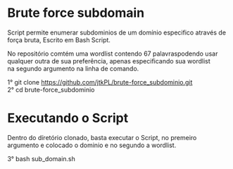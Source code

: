 # Brute force subdomain 

Script permite enumerar subdominios de um domínio especifico através 
de força bruta, Escrito em Bash Script.

No repositório comtém uma wordlist contendo 67 palavraspodendo usar  
qualquer outra de sua preferência, apenas especificando sua wordlist  
na segundo argumento na linha de comando.

1° git clone https://github.com/jtkPL/brute-force_subdominio.git  
2° cd brute-force_subdominio

# Executando o Script  
Dentro do díretório clonado, basta executar o Script, no premeiro  
argumento e colocado o dominio e no segundo a wordlist.  

3° bash sub_domain.sh <domain> <wordlist> 


